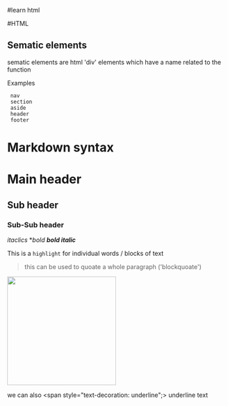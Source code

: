 #learn html

#HTML
## Sematic elements

sematic elements are html 'div' elements which have a name related to the function 

Examples

     nav
     section 
     aside 
     header 
     footer 
# Markdown syntax

# Main header
## Sub header 
### Sub-Sub header


*itaclics*
**bold*
***bold italic***

This is a `highlight` for individual words / blocks of text
> this can be used to quoate a whole paragraph ('blockquoate')

<img src="https://www.telegraph.co.uk/content/dam/technology/2018/06/19/EU-internet-meme_trans_NvBQzQNjv4BqpJliwavx4coWFCaEkEsb3pVDAZXwknrCGX2X3jMDFdw.PNG?imwidth=450" width= "250" />

we can also <span style="text-decoration: underline";> underline </span> text 